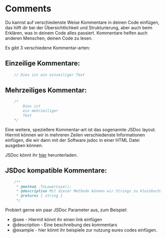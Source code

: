 # Comments
Du kannst auf verschiedenste Weise Kommentare in deinen Code einfügen, das hilft dir bei der Übersichtlichkeit und Strukturierung, aber auch beim Erklären, was in deinem Code alles passiert. Kommentare helfen auch anderen Menschen, deinen Code zu lesen.

Es gibt 3 verschiedene Kommentar-arten:

## Einzeilige Kommentare:

```js
    // Dies ist ein einzeiliger Text
```

## Mehrzeiliges Kommentar:

```js
    /*
        Dies ist
        ein mehrzeiliger
        Text
    */
```

Eine weitere, speziellere Kommentar-art ist das sogenannte JSDoc layout. Hiermit können wir in mehreren Zeilen verschiedenste Informationen einfügen, die wir dann mit der Software jsdoc in einer HTML Datei ausgeben können.

JSDoc könnt ihr [hier](https://jsdoc.app/) herunterladen.

## JSDoc kompatible Kommentare:

```js
    /**
     * @method .ToLowerCase();
     * @description Mit dieser Methode können wir Strings zu kleinbuchstaben umwandeln.
     * @returns { string }
     */
```

Probiert gerne ein paar JSDoc Parameter aus, zum Beispiel:
- @see - Hiermit könnt ihr einen link einfügen
- @description - Eine beschreibung des kommentars
- @example - hier könnt ihr beispiele zur nutzung eures codes einfügen.
